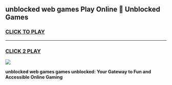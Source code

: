 
## unblocked web games Play Online 👋 Unblocked Games
<h3>
<a href="https://premium.freeplayer.one?title=unblocked_web_games&ref=19F">CLICK TO PLAY</a></h3>
<hr>

<h3>
<a href="https://premium.freeplayer.one?title=unblocked_web_games&ref=19F">CLICK 2 PLAY</a>
  
</h3>

<a href="https://premium.freeplayer.one?title=unblocked_web_games&ref=19F"><img src="https://clearcache.store/games.png"></a>


**unblocked web games games unblocked: Your Gateway to Fun and Accessible Online Gaming**
